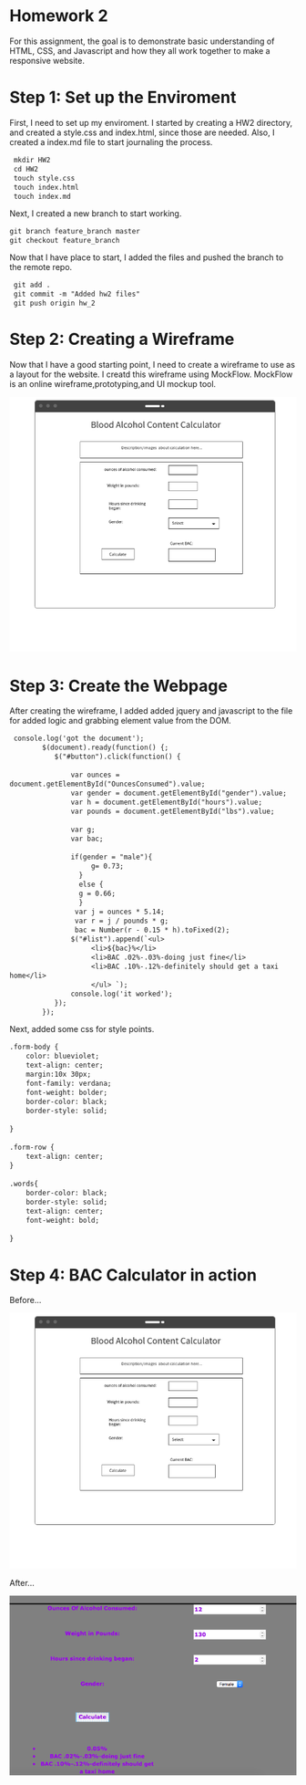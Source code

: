 # Homework 2 

For this assignment, the goal is to demonstrate basic understanding of HTML, CSS, and Javascript and how they all work together to make a responsive website. 

# Step 1: Set up the Enviroment 

First, I need to set up my enviroment. I started by creating a HW2 directory, and created a style.css and index.html, since those are needed. Also, I created a index.md file to start journaling the process.

```
 mkdir HW2
 cd HW2
 touch style.css
 touch index.html
 touch index.md 
 ```
 Next, I created a  new branch to start working.
 
 ```
 git branch feature_branch master
 git checkout feature_branch
  ```
  
Now that I have place to start, I added the files and pushed the branch to the remote repo.

```
 git add . 
 git commit -m "Added hw2 files" 
 git push origin hw_2
 ```
# Step 2: Creating a Wireframe

Now that I have a good starting point, I need to create a wireframe to use as a layout for the website. I creatd this wireframe using MockFlow. MockFlow is an online wireframe,prototyping,and UI mockup tool. 

![Wireframe](https://github.com/jazbem24/SeniorProject/blob/master/cs460/HW2/ref/wireframe.png)

# Step 3: Create the Webpage

After creating the wireframe, I added added jquery and javascript to the file for added logic and grabbing element value from the DOM. 

```
 console.log('got the document');
        $(document).ready(function() {;
           $("#button").click(function() {
               
               var ounces = document.getElementById("OuncesConsumed").value; 
               var gender = document.getElementById("gender").value; 
               var h = document.getElementById("hours").value;
               var pounds = document.getElementById("lbs").value;
               
               var g;
               var bac; 
            
               if(gender = "male"){
                    g= 0.73;
                 }
                 else {
                 g = 0.66; 
                 }  
                var j = ounces * 5.14; 
                var r = j / pounds * g;
                bac = Number(r - 0.15 * h).toFixed(2); 
               $("#list").append(`<ul>
                    <li>${bac}%</li>
                    <li>BAC .02%-.03%-doing just fine</li>
                    <li>BAC .10%-.12%-definitely should get a taxi home</li>
                    </ul> `);
               console.log('it worked');
           }); 
        });
```

Next, added some css for style points. 

```
.form-body {
    color: blueviolet;
    text-align: center;
    margin:10x 30px; 
    font-family: verdana;
    font-weight: bolder;
    border-color: black;
    border-style: solid;
    
}

.form-row {
    text-align: center;
}

.words{
    border-color: black;
    border-style: solid;
    text-align: center;
    font-weight: bold; 

}

```

# Step 4: BAC Calculator in action 

Before... 

![Wireframe](https://github.com/jazbem24/SeniorProject/blob/master/cs460/HW2/ref/wireframe.png)

After...

 
![Wireframe](https://github.com/jazbem24/SeniorProject/blob/hw_2/cs460/HW2/ref/hw2after.png)
 
 
